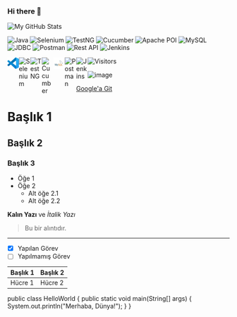 ### Hi there 👋

![My GitHub Stats](https://github-readme-stats.vercel.app/api?username=Snmtechno&show_icons=true&theme=radical)

![Java](https://img.shields.io/badge/-Java-red?style=flat&logo=java)
![Selenium](https://img.shields.io/badge/-Selenium-green?style=flat&logo=selenium)
![TestNG](https://img.shields.io/badge/-TestNG-green?style=flat)
![Cucumber](https://img.shields.io/badge/-Cucumber-green?style=flat&logo=cucumber)
![Apache POI](https://img.shields.io/badge/-ApachePOI-blue?style=flat)
![MySQL](https://img.shields.io/badge/-MySQL-blue?style=flat&logo=mysql)
![JDBC](https://img.shields.io/badge/-JDBC-orange?style=flat)
![Postman](https://img.shields.io/badge/-Postman-red?style=flat&logo=postman)
![Rest API](https://img.shields.io/badge/-RestAPI-brightgreen?style=flat)
![Jenkins](https://img.shields.io/badge/-Jenkins-black?style=flat&logo=jenkins)




<img align="left" alt="Visual Studio Code" width="26px" src="https://raw.githubusercontent.com/github/explore/master/topics/visual-studio-code/visual-studio-code.png" />
<img align="left" alt="Selenium" width="26px" src="https://www.selenium.dev/images/selenium_logo_large.png" />
<img align="left" alt="TestNG" width="26px" src="https://testng.org/doc/images/testng.png" />
<img align="left" alt="Cucumber" width="26px" src="https://cucumber.io/images/cucumber-logo.svg" />
<img align="left" alt="MySQL" width="26px" src="https://raw.githubusercontent.com/github/explore/master/topics/mysql/mysql.png" />
<img align="left" alt="Postman" width="26px" src="https://www.postman.com/assets/logos/postman-logo-horizontal-orange-big.png" />
<img align="left" alt="Jenkins" width="26px" src="https://www.jenkins.io/images/logos/automotive/automotive.png" />

![Visitors](https://visitor-badge.laobi.icu/badge?page_id=Snmtechno.Snmtechno)

![image](https://github.com/Snmtechno/Snmtechno/assets/141073223/0da14df3-2d9c-47ed-83bb-6a7c300a3f53)

[Google'a Git](https://www.google.com)

# Başlık 1
## Başlık 2
### Başlık 3


- Öğe 1
- Öğe 2
  - Alt öğe 2.1
  - Alt öğe 2.2


**Kalın Yazı** ve *İtalik Yazı*

> Bu bir alıntıdır.

---

- [x] Yapılan Görev
- [ ] Yapılmamış Görev

| Başlık 1 | Başlık 2 |
|----------|----------|
| Hücre 1  | Hücre 2  |

public class HelloWorld {
    public static void main(String[] args) {
        System.out.println("Merhaba, Dünya!");
    }
}


